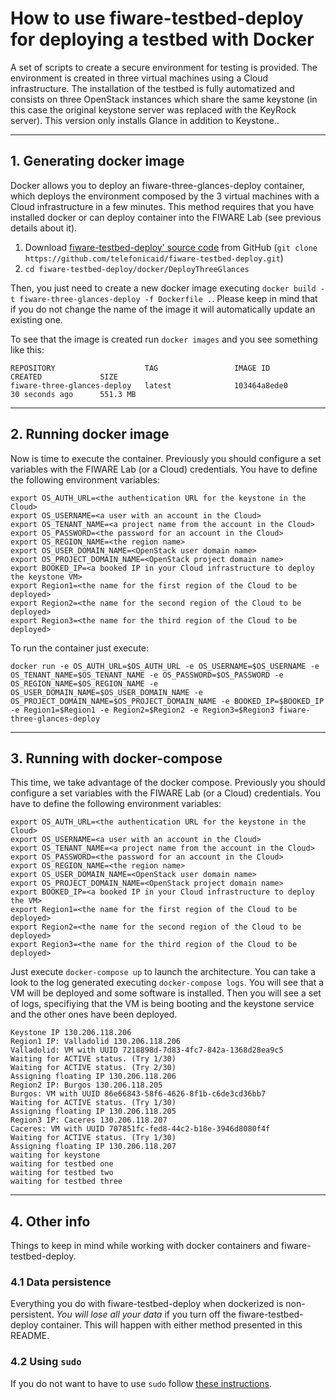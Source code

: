 # How to use fiware-testbed-deploy for deploying a testbed with Docker

A set of scripts to create a secure environment for testing is provided. The
environment is created in three virtual machines using a Cloud infrastructure.
The installation of the testbed is fully automatized and consists on three OpenStack
instances which share the same keystone (in this case the original keystone server was replaced with the KeyRock server).
This version only installs Glance in addition to Keystone..

----
## 1. Generating docker image
Docker allows you to deploy an fiware-three-glances-deploy container, which deploys the environment composed by the 3 virtual machines with a Cloud infrastructure in a few minutes.
This method requires that you have installed docker or can deploy container into the FIWARE Lab (see previous details about it).

  1. Download [fiware-testbed-deploy' source code](https://github.com/telefonicaid/fiware-testbed-deploy) from GitHub (`git clone https://github.com/telefonicaid/fiware-testbed-deploy.git`)
  2. `cd fiware-testbed-deploy/docker/DeployThreeGlances`

Then, you just need to create a new docker image executing `docker build -t fiware-three-glances-deploy -f Dockerfile .`. Please keep in mind that if you do not change the name of the image
 it will automatically update an existing one.

To see that the image is created run `docker images` and you see something like this:

    REPOSITORY                    TAG                 IMAGE ID            CREATED             SIZE
    fiware-three-glances-deploy   latest              103464a8ede0        30 seconds ago      551.3 MB

----
## 2. Running docker image
Now is time to execute the container.  Previously you should configure a set variables with the
 FIWARE Lab (or a Cloud) credentials. You have to define the following environment variables:

    export OS_AUTH_URL=<the authentication URL for the keystone in the Cloud>
    export OS_USERNAME=<a user with an account in the Cloud>
    export OS_TENANT_NAME=<a project name from the account in the Cloud>
    export OS_PASSWORD=<the password for an account in the Cloud>
    export OS_REGION_NAME=<the region name>
    export OS_USER_DOMAIN_NAME=<OpenStack user domain name>
    export OS_PROJECT_DOMAIN_NAME=<OpenStack project domain name>
    export BOOKED_IP=<a booked IP in your Cloud infrastructure to deploy the keystone VM>
    export Region1=<the name for the first region of the Cloud to be deployed>
    export Region2=<the name for the second region of the Cloud to be deployed>
    export Region3=<the name for the third region of the Cloud to be deployed>

To run the container just execute:

    docker run -e OS_AUTH_URL=$OS_AUTH_URL -e OS_USERNAME=$OS_USERNAME -e OS_TENANT_NAME=$OS_TENANT_NAME -e OS_PASSWORD=$OS_PASSWORD -e OS_REGION_NAME=$OS_REGION_NAME -e  OS_USER_DOMAIN_NAME=$OS_USER_DOMAIN_NAME -e OS_PROJECT_DOMAIN_NAME=$OS_PROJECT_DOMAIN_NAME -e BOOKED_IP=$BOOKED_IP -e Region1=$Region1 -e Region2=$Region2 -e Region3=$Region3 fiware-three-glances-deploy

----
## 3. Running with docker-compose
 This time, we take advantage of the docker compose.  Previously you should configure a set variables with the
 FIWARE Lab (or a Cloud) credentials. You have to define the following environment variables:

    export OS_AUTH_URL=<the authentication URL for the keystone in the Cloud>
    export OS_USERNAME=<a user with an account in the Cloud>
    export OS_TENANT_NAME=<a project name from the account in the Cloud>
    export OS_PASSWORD=<the password for an account in the Cloud>
    export OS_REGION_NAME=<the region name>
    export OS_USER_DOMAIN_NAME=<OpenStack user domain name>
    export OS_PROJECT_DOMAIN_NAME=<OpenStack project domain name>
    export BOOKED_IP=<a booked IP in your Cloud infrastructure to deploy the VM>
    export Region1=<the name for the first region of the Cloud to be deployed>
    export Region2=<the name for the second region of the Cloud to be deployed>
    export Region3=<the name for the third region of the Cloud to be deployed>

Just execute `docker-compose up` to launch the architecture. You can take a look to the log generated executing `docker-compose logs`. You will see
that a VM will be deployed and some software is installed. Then you will see a set of logs, specifiying that the VM is being booting and the keystone service and
the other ones have been deployed.

    Keystone IP 130.206.118.206
    Region1 IP: Valladolid 130.206.118.206
    Valladolid: VM with UUID 7218898d-7d83-4fc7-842a-1368d28ea9c5
    Waiting for ACTIVE status. (Try 1/30)
    Waiting for ACTIVE status. (Try 2/30)
    Assigning floating IP 130.206.118.206
    Region2 IP: Burgos 130.206.118.205
    Burgos: VM with UUID 86e66843-58f6-4626-8f1b-c6de3cd36bb7
    Waiting for ACTIVE status. (Try 1/30)
    Assigning floating IP 130.206.118.205
    Region3 IP: Caceres 130.206.118.207
    Caceres: VM with UUID 707851fc-fed8-44c2-b18e-3946d8080f4f
    Waiting for ACTIVE status. (Try 1/30)
    Assigning floating IP 130.206.118.207
    waiting for keystone
    waiting for testbed one
    waiting for testbed two
    waiting for testbed three

----
## 4. Other info

Things to keep in mind while working with docker containers and fiware-testbed-deploy.

### 4.1 Data persistence
Everything you do with fiware-testbed-deploy when dockerized is non-persistent. *You will lose all your data* if you turn off the fiware-testbed-deploy container. This will happen with either method presented in this README.

### 4.2 Using `sudo`

If you do not want to have to use `sudo` follow [these instructions](http://askubuntu.com/questions/477551/how-can-i-use-docker-without-sudo).



